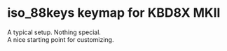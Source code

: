 # iso_88keys keymap for KBD8X MKII

A typical setup. Nothing special.  
A nice starting point for customizing.

